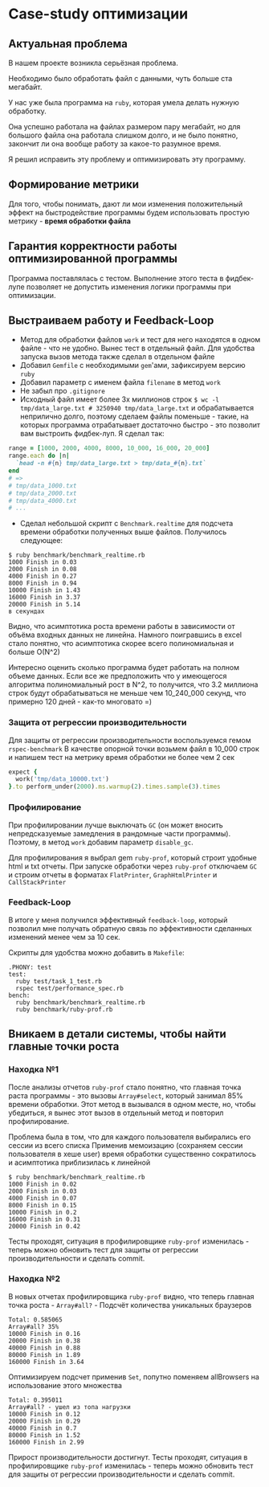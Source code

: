 # Case-study оптимизации

## Актуальная проблема
В нашем проекте возникла серьёзная проблема.

Необходимо было обработать файл с данными, чуть больше ста мегабайт.

У нас уже была программа на `ruby`, которая умела делать нужную обработку.

Она успешно работала на файлах размером пару мегабайт, но для большого файла она работала слишком долго, и не было понятно, закончит ли она вообще работу за какое-то разумное время.

Я решил исправить эту проблему и оптимизировать эту программу.

## Формирование метрики
Для того, чтобы понимать, дают ли мои изменения положительный эффект на быстродействие программы будем использовать простую метрику - **время обработки файла**

## Гарантия корректности работы оптимизированной программы
Программа поставлялась с тестом. Выполнение этого теста в фидбек-лупе позволяет не допустить изменения логики программы при оптимизации.

## Выстраиваем работу и Feedback-Loop

* Метод для обработки файлов `work` и тест для него находятся в одном файле - что не удобно. Вынес тест в отдельный файл. Для удобства запуска вызов метода также сделал в отдельном файле
* Добавил `Gemfile` с необходимыми `gem`'ами, зафиксируем версию `ruby`
* Добавил параметр с именем файла `filename` в метод  `work`
* Не забыл про `.gitignore`
* Исходный файл имеет более 3х миллионов строк `$ wc -l tmp/data_large.txt # 3250940 tmp/data_large.txt` и обрабатывается неприлично долго, поэтому сделаем файлы поменьше - такие, на которых программа отрабатывает достаточно быстро - это позволит вам выстроить фидбек-луп. Я сделал так:
```ruby
range = [1000, 2000, 4000, 8000, 10_000, 16_000, 20_000]
range.each do |n|
  `head -n #{n} tmp/data_large.txt > tmp/data_#{n}.txt`
end
# =>
# tmp/data_1000.txt
# tmp/data_2000.txt
# tmp/data_4000.txt
# ...
```
* Сделал небольшой скрипт с `Benchmark.realtime` для подсчета времени обработки полученных выше файлов. Получилось следующее:
```
$ ruby benchmark/benchmark_realtime.rb
1000 Finish in 0.03
2000 Finish in 0.08
4000 Finish in 0.27
8000 Finish in 0.94
10000 Finish in 1.43
16000 Finish in 3.37
20000 Finish in 5.14
в секундах
```
Видно, что асимптотика роста времени работы в зависимости от объёма входных данных не линейна. Намного поигравшись в excel стало понятно, что асимптотика скорее всего полиномиальная и больше O(N^2)

Интересно оценить сколько программа будет работать на полном объеме данных. Если все же предположить что у имеющегося алгоритма полиномиальный рост в N^2, то получится, что 3.2 миллиона строк будут обрабатываться не меньше чем 10_240_000 секунд, что примерно 120 дней - как-то многовато =)

### Защита от регрессии производительности
Для защиты от регрессии производительности воспользуемся гемом `rspec-benchmark`
В качестве опорной точки возьмем файл в 10_000 строк и напишем тест на метрику время обработки не более чем 2 сек
```ruby
expect {
  work('tmp/data_10000.txt')
}.to perform_under(2000).ms.warmup(2).times.sample(3).times
```

###  Профилирование
При профилировании лучше выключать  `GC`  (он может вносить непредсказуемые замедления в рандомные части программы). Поэтому, в метод `work` добавим параметр `disable_gc`.

Для профилирования я выбрал gem `ruby-prof`, который строит удобные html и txt отчеты. При запуске обработки через `ruby-prof` отключаем `GC` и строим отчеты в форматах `FlatPrinter`, `GraphHtmlPrinter` и `CallStackPrinter`

### Feedback-Loop
В итоге у меня получился эффективный `feedback-loop`, который позволил мне получать обратную связь по эффективности сделанных изменений менее чем за 10 сек.

Скрипты для удобства можно добавить в `Makefile`:
```
.PHONY: test
test:
  ruby test/task_1_test.rb
  rspec test/performance_spec.rb
bench:
  ruby benchmark/benchmark_realtime.rb
  ruby benchmark/ruby-prof.rb
```

## Вникаем в детали системы, чтобы найти главные точки роста

### Находка №1
После анализы отчетов `ruby-prof` стало понятно, что главная точка раста программы - это вызовы `Array#select`, который занимал 85% времени обработки.
Этот метод в вызывался в одном месте, но, чтобы убедиться, я вынес этот вызов в отдельный метод и повторил профилирование.

Проблема была в том, что для каждого пользователя выбирались его сессии из всего списка
Применив мемоизацию (сохраняем сессии пользователя в хеше user) время обработки существенно сократилось и асимптотика приблизилась к линейной

```
$ ruby benchmark/benchmark_realtime.rb
1000 Finish in 0.02
2000 Finish in 0.03
4000 Finish in 0.07
8000 Finish in 0.15
10000 Finish in 0.2
16000 Finish in 0.31
20000 Finish in 0.42
```

Тесты проходят, ситуация в профилировщике `ruby-prof` изменилась - теперь можно обновить тест для защиты от регрессии производительности и сделать commit.

### Находка №2
В новых отчетах профилировщика `ruby-prof` видно, что теперь главная точка роста - `Array#all?` - Подсчёт количества уникальных браузеров
```
Total: 0.585065
Array#all? 35%
10000 Finish in 0.16
20000 Finish in 0.38
40000 Finish in 0.88
80000 Finish in 1.89
160000 Finish in 3.64
```
Оптимизируем подсчет применив `Set`, попутно поменяем allBrowsers на использование этого множества
```
Total: 0.395011
Array#all? - ушел из топа нагрузки
10000 Finish in 0.12
20000 Finish in 0.29
40000 Finish in 0.7
80000 Finish in 1.52
160000 Finish in 2.99
```

Прирост производительности достигнут. Тесты проходят, ситуация в профилировщике `ruby-prof` изменилась - теперь можно обновить тест для защиты от регрессии производительности и сделать commit.

